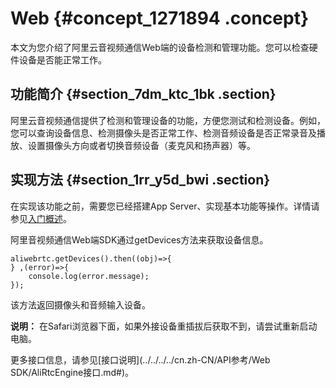 # Web {#concept_1271894 .concept}

本文为您介绍了阿里云音视频通信Web端的设备检测和管理功能。您可以检查硬件设备是否能正常工作。

## 功能简介 {#section_7dm_ktc_1bk .section}

阿里云音视频通信提供了检测和管理设备的功能，方便您测试和检测设备。例如，您可以查询设备信息、检测摄像头是否正常工作、检测音频设备是否正常录音及播放、设置摄像头方向或者切换音频设备（麦克风和扬声器）等。

## 实现方法 {#section_1rr_y5d_bwi .section}

在实现该功能之前，需要您已经搭建App Server、实现基本功能等操作。详情请参见[入门概述](../../../../cn.zh-CN/快速入门/入门概述.md#)。

阿里音视频通信Web端SDK通过getDevices方法来获取设备信息。

``` {#codeblock_efd_gb7_c0h}
aliwebrtc.getDevices().then((obj)=>{
} ,(error)=>{
    console.log(error.message);
});
```

该方法返回摄像头和音频输入设备。

**说明：** 在Safari浏览器下面，如果外接设备重插拔后获取不到，请尝试重新启动电脑。

更多接口信息，请参见[接口说明](../../../../cn.zh-CN/API参考/Web SDK/AliRtcEngine接口.md#)。

